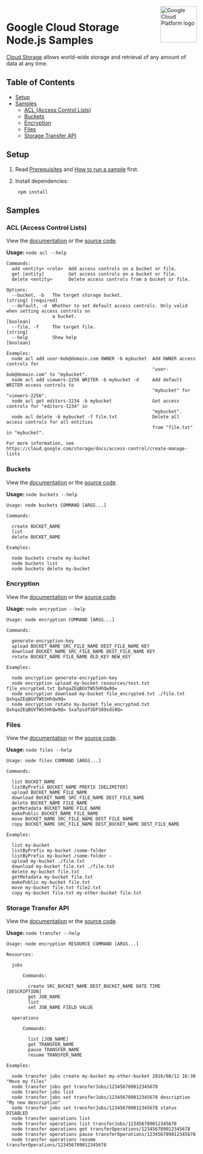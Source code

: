 <img src="https://avatars2.githubusercontent.com/u/2810941?v=3&s=96" alt="Google Cloud Platform logo" title="Google Cloud Platform" align="right" height="96" width="96"/>

# Google Cloud Storage Node.js Samples

[Cloud Storage][storage_docs] allows world-wide storage and retrieval of any
amount of data at any time.

[storage_docs]: https://cloud.google.com/storage/docs/

## Table of Contents

* [Setup](#setup)
* [Samples](#samples)
  * [ACL (Access Control Lists)](#acl-access-control-lists)
  * [Buckets](#buckets)
  * [Encryption](#encryption)
  * [Files](#files)
  * [Storage Transfer API](#storage-transfer-api)

## Setup

1. Read [Prerequisites][prereq] and [How to run a sample][run] first.
1. Install dependencies:

        npm install

[prereq]: ../README.md#prerequisities
[run]: ../README.md#how-to-run-a-sample

## Samples

### ACL (Access Control Lists)

View the [documentation][acl_docs] or the [source code][acl_code].

__Usage:__ `node acl --help`

```
Commands:
  add <entity> <role>  Add access controls on a bucket or file.
  get [entity]         Get access controls on a bucket or file.
  delete <entity>      Delete access controls from a bucket or file.

Options:
  --bucket, -b   The target storage bucket.                                      [string] [required]
  --default, -d  Whether to set default access controls. Only valid when setting access controls on
                 a bucket.                                                                 [boolean]
  --file, -f     The target file.                                                           [string]
  --help         Show help                                                                 [boolean]

Examples:
  node acl add user-bob@domain.com OWNER -b mybucket  Add OWNER access controls for
                                                      "user-bob@domain.com" to "mybucket".
  node acl add viewers-2256 WRITER -b mybucket -d     Add default WRITER access controls to
                                                      "mybucket" for "viewers-2256".
  node acl get editors-1234 -b mybucket               Get access controls for "editors-1234" in
                                                      "mybucket".
  node acl delete -b mybucket -f file.txt             Delete all access controls for all entities
                                                      from "file.txt" in "mybucket".

For more information, see https://cloud.google.com/storage/docs/access-control/create-manage-lists
```

[acl_docs]: https://cloud.google.com/storage/docs/access-control/create-manage-lists
[acl_code]: acl.js

### Buckets

View the [documentation][buckets_docs] or the [source code][buckets_code].

__Usage:__ `node buckets --help`

```
Usage: node buckets COMMAND [ARGS...]

Commands:

  create BUCKET_NAME
  list
  delete BUCKET_NAME

Examples:

  node buckets create my-bucket
  node buckets list
  node buckets delete my-bucket
```

[buckets_docs]: https://cloud.google.com/storage/docs
[buckets_code]: buckets.js

### Encryption

View the [documentation][encryption_docs] or the [source code][encryption_code].

__Usage:__ `node encryption --help`

```
Usage: node encryption COMMAND [ARGS...]

Commands:

  generate-encryption-key
  upload BUCKET_NAME SRC_FILE_NAME DEST_FILE_NAME KEY
  download BUCKET_NAME SRC_FILE_NAME DEST_FILE_NAME KEY
  rotate BUCKET_NAME FILE_NAME OLD_KEY NEW_KEY

Examples:

  node encryption generate-encryption-key
  node encryption upload my-bucket resources/test.txt file_encrypted.txt QxhqaZEqBGVTW55HhQw9Q=
  node encryption download my-bucket file_encrypted.txt ./file.txt QxhqaZEqBGVTW55HhQw9Q=
  node encryption rotate my-bucket file_encrypted.txt QxhqaZEqBGVTW55HhQw9Q= SxafpsdfSDFS89sds9Q=
```

[encryption_docs]: https://cloud.google.com/storage/docs
[encryption_code]: encryption.js

### Files

View the [documentation][files_docs] or the [source code][files_code].

__Usage:__ `node files --help`

```
Usage: node files COMMAND [ARGS...]

Commands:

  list BUCKET_NAME
  listByPrefix BUCKET_NAME PREFIX [DELIMITER]
  upload BUCKET_NAME FILE_NAME
  download BUCKET_NAME SRC_FILE_NAME DEST_FILE_NAME
  delete BUCKET_NAME FILE_NAME
  getMetadata BUCKET_NAME FILE_NAME
  makePublic BUCKET_NAME FILE_NAME
  move BUCKET_NAME SRC_FILE_NAME DEST_FILE_NAME
  copy BUCKET_NAME SRC_FILE_NAME DEST_BUCKET_NAME DEST_FILE_NAME

Examples:

  list my-bucket
  listByPrefix my-bucket /some-folder
  listByPrefix my-bucket /some-folder -
  upload my-bucket ./file.txt
  download my-bucket file.txt ./file.txt
  delete my-bucket file.txt
  getMetadata my-bucket file.txt
  makePublic my-bucket file.txt
  move my-bucket file.txt file2.txt
  copy my-bucket file.txt my-other-bucket file.txt
```

[files_docs]: https://cloud.google.com/storage/docs
[files_code]: files.js

### Storage Transfer API

View the [documentation][storagetransfer_docs] or the [source code][storagetransfer_code].

__Usage:__ `node transfer --help`

```
Usage: node encryption RESOURCE COMMAND [ARGS...]

Resources:

  jobs

      Commands:

        create SRC_BUCKET_NAME DEST_BUCKET_NAME DATE TIME [DESCRIPTION]
        get JOB_NAME
        list
        set JOB_NAME FIELD VALUE

  operations

      Commands:

        list [JOB_NAME]
        get TRANSFER_NAME
        pause TRANSFER_NAME
        resume TRANSFER_NAME

Examples:

  node transfer jobs create my-bucket my-other-bucket 2016/08/12 16:30 "Move my files"
  node transfer jobs get transferJobs/123456789012345678
  node transfer jobs list
  node transfer jobs set transferJobs/123456789012345678 description "My new description"
  node transfer jobs set transferJobs/123456789012345678 status DISABLED
  node transfer operations list
  node transfer operations list transferJobs/123456789012345678
  node transfer operations get transferOperations/123456789012345678
  node transfer operations pause transferOperations/123456789012345678
  node transfer operations resume transferOperations/123456789012345678
```

[storagetransfer_docs]: https://cloud.google.com/storage/docs
[storagetransfer_code]: transfer.js
